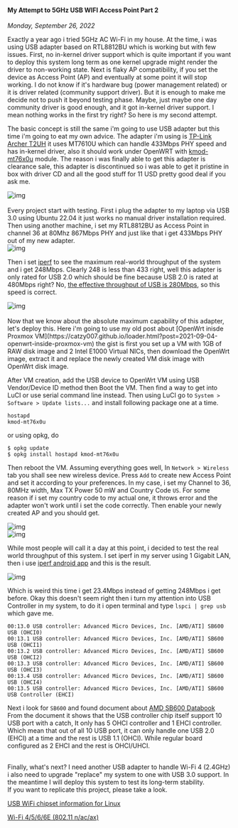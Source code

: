 #### My Attempt to 5GHz USB WIFI Access Point Part 2
_Monday, September 26, 2022_

Exactly a year ago i tried 5GHz AC Wi-Fi in my house. At the time, i was using USB 
adapter based on RTL8812BU which is working but with few issues. First, no in-kernel 
driver support which is quite important if you want to deploy this system long term 
as one kernel upgrade might render the driver to non-working state. Next is flaky AP 
compatibility, if you set the device as Access Point (AP) and eventually at some point 
it will stop working. I do not know if it's hardware bug (power management related) 
or it is driver related (community support driver). But it is enough to make me decide 
not to push it beyond testing phase. Maybe, just maybe one day community driver is good 
enough, and it got in-kernel driver support. I mean nothing works in the first try right? 
So here is my second attempt.

The basic concept is still the same i'm going to use USB adapter but this time i'm going 
to eat my own advice. The adapter i'm using is 
[TP-Link Archer T2UH](http://en.techinfodepot.shoutwiki.com/wiki/TP-LINK_Archer_T2UH) 
it uses MT7610U which can handle 433Mbps PHY speed and has in-kernel driver, also it 
should work under OpenWRT with [kmod-mt76x0u](https://openwrt.org/packages/pkgdata/kmod-mt76x0u) 
module. The reason i was finally able to get this adapter is clearance sale, this adapter 
is discontinued so i was able to get it pristine in box with driver CD and all the good 
stuff for 11 USD pretty good deal if you ask me.
<div class="row">
	<div class="col-sm-3"></div>
	<div class="col-sm-6">
		<div class="thumbnail">
			<img class="img-responsive" src="./posts/2022-09-26-my-attempt-to-5ghz-usb-wifi-access-point-part-2/01.jpg" alt="img">
		</div>
	</div>
	<div class="col-sm-3"></div>
</div>

<br>
Every project start with testing. First i plug the adapter to my laptop via USB 3.0 
using Ubuntu 22.04 it just works no manual driver installation required. Then using 
another machine, i set my RTL8812BU as Access Point in channel 36 at 80Mhz 867Mbps 
PHY and just like that i get 433Mbps PHY out of my new adapter.
<div class="row">
	<div class="col-sm-3"></div>
	<div class="col-sm-6">
		<div class="thumbnail">
			<img class="img-responsive" src="./posts/2022-09-26-my-attempt-to-5ghz-usb-wifi-access-point-part-2/02.png" alt="img">
		</div>
	</div>
	<div class="col-sm-3"></div>
</div>

Then i set [iperf](https://github.com/esnet/iperf) to see the maximum real-world throughput 
of the system and i get 248Mbps. Clearly 248 is less than 433 right, well this adapter is only 
rated for USB 2.0 which should be fine because USB 2.0 is rated at 480Mbps right? No, [the 
effective throughput of USB is 280Mbps](https://superuser.com/a/899993), so this speed is 
correct.
<div class="row">
	<div class="col-sm-3"></div>
	<div class="col-sm-6">
		<div class="thumbnail">
			<img class="img-responsive" src="./posts/2022-09-26-my-attempt-to-5ghz-usb-wifi-access-point-part-2/03.png" alt="img">
		</div>
	</div>
	<div class="col-sm-3"></div>
</div>

<br>
Now that we know about the absolute maximum capability of this adapter, let's deploy this. 
Here i'm going to use my old post about 
[OpenWrt inisde Proxmox VM](https://catzy007.github.io/loader.html?post=2021-09-04-openwrt-inside-proxmox-vm) 
the gist is first you set up a VM with 1GB of RAW disk image and 2 Intel E1000 Virtual NICs, 
then download the OpenWrt image, extract it and replace the newly created VM disk image with 
OpenWrt disk image.

After VM creation, add the USB device to OpenWrt VM using USB Vendor/Device ID method then 
Boot the VM. Then find a way to get into LuCI or use serial command line instead. Then using 
LuCI go to `System > Software > Update lists...` and install following package one at a time.
```
hostapd
kmod-mt76x0u
```
or using opkg, do
```
$ opkg update
$ opkg install hostapd kmod-mt76x0u
```
Then reboot the VM. Assuming everything goes well, In `Network > Wireless` tab you shall see 
new wireless device. Press `Add` to create new Access Point and set it according to your 
preferences. In my case, i set my Channel to 36, 80MHz width, Max TX Power 50 mW and Country 
Code `US`. For some reason if i set my country code to my actual one, it throws error and 
the adapter won't work until i set the code correctly. Then enable your newly created AP 
and you should get.
<div class="row">
	<div class="col-sm-2"></div>
	<div class="col-sm-4">
		<div class="thumbnail">
			<img class="img-responsive" src="./posts/2022-09-26-my-attempt-to-5ghz-usb-wifi-access-point-part-2/04.png" alt="img">
		</div>
	</div>
	<div class="col-sm-4">
		<div class="thumbnail">
			<img class="img-responsive" src="./posts/2022-09-26-my-attempt-to-5ghz-usb-wifi-access-point-part-2/05.png" alt="img">
		</div>
	</div>
	<div class="col-sm-2"></div>
</div>

While most people will call it a day at this point, i decided to test the real world 
throughput of this system. I set iperf in my server using 1 Gigabit LAN, then i use [iperf 
android app](https://play.google.com/store/apps/details?id=iperf.project) and this is the 
result.
<div class="row">
	<div class="col-sm-3"></div>
	<div class="col-sm-6">
		<div class="thumbnail">
			<img class="img-responsive" src="./posts/2022-09-26-my-attempt-to-5ghz-usb-wifi-access-point-part-2/06.png" alt="img">
		</div>
	</div>
	<div class="col-sm-3"></div>
</div>

Which is weird this time i get 23.4Mbps instead of getting 248Mbps i get before. Okay this 
doesn't seem right then i turn my attention into USB Controller in my system, to do it 
i open terminal and type `lspci | grep usb` which gave me.
```
00:13.0 USB controller: Advanced Micro Devices, Inc. [AMD/ATI] SB600 USB (OHCI0)
00:13.1 USB controller: Advanced Micro Devices, Inc. [AMD/ATI] SB600 USB (OHCI1)
00:13.2 USB controller: Advanced Micro Devices, Inc. [AMD/ATI] SB600 USB (OHCI2)
00:13.3 USB controller: Advanced Micro Devices, Inc. [AMD/ATI] SB600 USB (OHCI3)
00:13.4 USB controller: Advanced Micro Devices, Inc. [AMD/ATI] SB600 USB (OHCI4)
00:13.5 USB controller: Advanced Micro Devices, Inc. [AMD/ATI] SB600 USB Controller (EHCI)
```
Next i look for `SB600` and found document about 
[AMD SB600 Databook](https://www.amd.com/system/files/TechDocs/42119_sb600_ds_pub_3.07.pdf) 
From the document it shows that the USB controller chip itself support 10 USB port with a 
catch, It only has 5 OHCI controller and 1 EHCI controller. Which mean that out of all 10 
USB port, it can only handle one USB 2.0 (EHCI) at a time and the rest is USB 1.1 (OHCI). 
While regular board configured as 2 EHCI and the rest is OHCI/UHCI.

<br>
Finally, what's next? I need another USB adapter to handle Wi-Fi 4 (2.4GHz) i also need 
to upgrade "replace" my system to one with USB 3.0 support. In the meantime I will 
deploy this system to test its long-term stability.

<br>
If you want to replicate this project, please take a look.

[USB WiFi chipset information for Linux](https://github.com/morrownr/USB-WiFi/blob/main/home/USB_WiFi_Chipsets.md)

[Wi-Fi 4/5/6/6E (802.11 n/ac/ax)](https://www.duckware.com/tech/wifi-in-the-us.html)